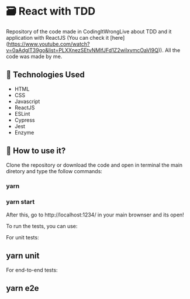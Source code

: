 # :card_file_box: React with TDD
Repository of the code made in CodingItWrongLive about TDD and it application with ReactJS (You can check it [here] (https://www.youtube.com/watch?v=0aAdglT39go&list=PLXXnezSEtvNMlfJFd1Z2wilxymcOaVl9Q)). All the code was made by me.

<!--
<p align= "center">
  <img src="https://user-images.githubusercontent.com/47602070/76813700-8d089180-67d7-11ea-86ad-b0fca5424b4d.png" height="250px" />
<p/>
-->

## :bookmark_tabs: Technologies Used
* HTML
* CSS
* Javascript
* ReactJS
* ESLint
* Cypress
* Jest
* Enzyme

## :rocket: How to use it?

Clone the repository or download the code and open in terminal the main diretory and type the follow commands:

### yarn

### yarn start

After this, go to http://localhost:1234/ in your main brownser and its open!

To run the tests, you can use:

For unit tests:
## yarn unit

For end-to-end tests:
## yarn e2e
